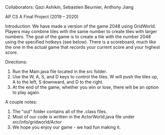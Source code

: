 Collaborators: Qazi Ashikin, Sebastien Beurnier, Anthony Jiang

AP CS A Final Project (2019 – 2020)

Introduction:
We have made a version of the game 2048 using GridWorld. Players may combine tiles with the same number to create tiles with larger numbers. The goal of the game is to create a tile with the number 2048 using the specified hotkeys (see below). There is a scoreboard, much like the one in the actual game that records your current score and your highest score.

Directions:
1. Run the Main.java file located in the src folder.
2. Use the W, A, S, and D keys to control the tiles. W will push the tiles up, A to the left, S downward, and D to the right.
3. At the end of the game, whether you win or lose, there will be an option to play again.

A couple notes:
1. The "out" folder contains all of the .class files.
2. Most of our code is written in the ActorWorld.java file under src/info/gridworld/Actor
3. We hope you enjoy our game - we had fun making it.

